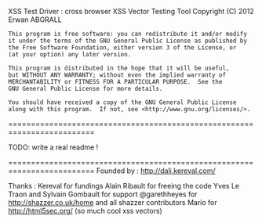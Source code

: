  XSS Test Driver : cross browser XSS Vector Testing Tool
    Copyright (C) 2012  Erwan ABGRALL

    This program is free software: you can redistribute it and/or modify
    it under the terms of the GNU General Public License as published by
    the Free Software Foundation, either version 3 of the License, or
    (at your option) any later version.

    This program is distributed in the hope that it will be useful,
    but WITHOUT ANY WARRANTY; without even the implied warranty of
    MERCHANTABILITY or FITNESS FOR A PARTICULAR PURPOSE.  See the
    GNU General Public License for more details.

    You should have received a copy of the GNU General Public License
    along with this program.  If not, see <http://www.gnu.org/licenses/>.

=========================================================================

TODO: write a real readme !

=========================================================================
Founded by : http://dali.kereval.com/

Thanks :
Kereval for fundings
Alain Ribault for freeing the code
Yves Le Traon and Sylvain Gombault for support
@garethheyes for http://shazzer.co.uk/home and all shazzer contributors
Mario for http://html5sec.org/ (so much cool xss vectors)
